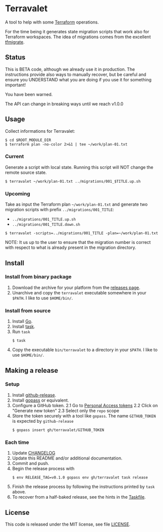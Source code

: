 # Terravalet

A tool to help with some [Terraform](https://www.terraform.io/) operations.

For the time being it generates state migration scripts that work also for Terraform workspaces. The idea of migrations comes from the excellent [tfmigrate](https://github.com/minamijoyo/tfmigrate).

## Status

This is BETA code, although we already use it in production. The instructions provide also ways to manually recover, but be careful and ensure you UNDERSTAND what you are doing if you use it for something important!

You have been warned.

The API can change in breaking ways until we reach v1.0.0

## Usage

Collect informations for Terravalet:

```
$ cd $ROOT_MODULE_DIR
$ terraform plan -no-color 2>&1 | tee ~/work/plan-01.txt
```

### Current

Generate a script with local state.
Running this script will NOT change the remote source state.

```
$ terravalet ~/work/plan-01.txt ../migrations/001_$TITLE.up.sh
```

### Upcoming

Take as input the Terraform plan `~/work/plan-01.txt` and generate two migration scripts with prefix `../migrations/001_TITLE`:
- `../migrations/001_TITLE.up.sh`
- `../migrations/001_TITLE.down.sh`

```
$ terravalet -scripts=../migrations/001_TITLE -plan=~/work/plan-01.txt
```

NOTE: It us up to the user to ensure that the migration number is correct with respect to what is already present in the migration directory.

## Install

### Install from binary package

1. Download the archive for your platform from the [releases page](https://github.com/Pix4D/terravalet/releases).
2. Unarchive and copy the `terravalet` executable somewhere in your `$PATH`. I like to use `$HOME/bin/`.

### Install from source

1. Install [Go](https://golang.org/).
2. Install [task](https://taskfile.dev/).
3. Run `task`
   ```
   $ task
   ```
4. Copy the executable `bin/terravalet` to a directory in your `$PATH`. I like to use `$HOME/bin/`.

## Making a release

### Setup

1. Install [github-release](https://github.com/github-release/github-release).
2. Install [gopass](https://github.com/gopasspw/gopass) or equivalent.
2. Configure a GitHub token.
   2.1 Go to [Personal Access tokens](https://github.com/settings/tokens)
   2.2 Click on "Generate new token"
   2.3 Select only the `repo` scope
3. Store the token securely with a tool like `gopass`. The name `GITHUB_TOKEN` is expected by `github-release`
   ```
   $ gopass insert gh/terravalet/GITHUB_TOKEN
   ```

### Each time

1. Update [CHANGELOG](CHANGELOG.md)
2. Update this README and/or additional documentation.
3. Commit and push.
4. Begin the release process with
   ```
   $ env RELEASE_TAG=v0.1.0 gopass env gh/terravalet task release
   ```
5. Finish the release process by following the instructions printed by `task` above.
6. To recover from a half-baked release, see the hints in the [Taskfile](Taskfile.yml).

## License

This code is released under the MIT license, see file [LICENSE](LICENSE).
